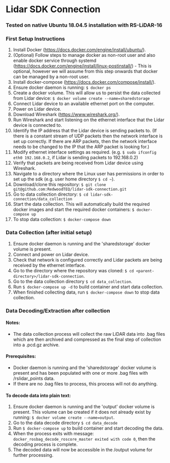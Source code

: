 # Lidar SDK Connection

### Tested on native Ubuntu 18.04.5 installation with RS-LiDAR-16
### First Setup Instructions
1. Install Docker (https://docs.docker.com/engine/install/ubuntu/).
2. (Optional) Follow steps to manage docker as non-root user and also enable docker service through systemd (https://docs.docker.com/engine/install/linux-postinstall/) - This is optional, however we will assume from this step onwards that docker can be managed by a non-root user.
3. Install docker-compose (https://docs.docker.com/compose/install/).
4. Ensure docker daemon is running: `$ docker ps`
5. Create a docker volume. This will allow us to persist the data collected from Lidar device: `$ docker volume create --name=sharedstorage`
6. Connect Lidar device to an available ethernet port on the computer.
8. Power on Lidar device.
7. Download Wireshark (https://www.wireshark.org/).
8. Run Wireshark and start listening on the ethernet interface that the Lidar device is connected to.
9. Identify the IP address that the Lidar device is sending packets to. (If there is a constant stream of UDP packets then the network interface is set up correctly. If there are ARP packets, then the network interface needs to be changed to the IP that the ARP packet is looking for.)
10. Modify ethernet interface settings as required. (e.g. `$ sudo ifconfig eth0 192.168.0.2`, if Lidar is sending packets to 192.168.0.2)
11. Verify that packets are being received from Lidar device using Wireshark.
12. Navigate to a directory where the Linux user has permissions in order to set up the sdk (e.g. user home directory `$ cd ~`).
12. Download/clone this repository: `$ git clone git@github.com:RedwoodTEQ/lidar-sdk-connection.git`
13. Go to data collection directory: `$ cd lidar-sdk-connection/data_collection`
14. Start the data collection. This will automatically build the required docker images and start the required docker containers: `$ docker-compose up`
15. To stop data collection: `$ docker-compose down`

### Data Collection (after initial setup)
1. Ensure docker daemon is running and the 'sharedstorage' docker volume is present.
2. Connect and power on Lidar device.
3. Check that network is configured correctly and Lidar packets are being received by the ethernet interface.
4. Go to the directory where the repository was cloned: `$ cd <parent-directory>/lidar-sdk-connection`.
5. Go to the data collection directory `$ cd data_collection`.
6. Run `$ docker-compose up -d` to build container and start data collection.
7. When finished collecting data, run `$ docker-compose down` to stop data collection.

### Data Decoding/Extraction after collection
#### Notes:
* The data collection process will collect the raw LiDAR data into .bag files which are then archived and compressed as the final step of collection into a .pcd.gz archive.
#### Prerequisites:
* Docker daemon is running and the 'sharedstorage' docker volume is present and has been populated with one or more .bag files with /rslidar_points data.
* If there are no .bag files to process, this process will not do anything.
#### To decode data into plain text:
1. Ensure docker daemon is running and the 'output' docker volume is present. This volume can be created if it does not already exist by running: `$ docker volume create --name=output`.
2. Go to the data decode directory `$ cd data_decode`
3. Run `$ docker-compose up` to build container and start decoding the data.
4. When the process exits with message: `docker_rosbag_decode_roscore_master exited with code 0`, then the decoding process is complete.
5. The decoded data will now be accessible in the /output volume for further processing.

